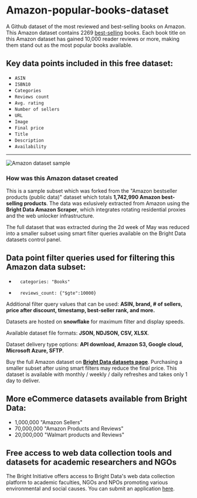 # Amazon-popular-books-dataset
A Github dataset of the most reviewed and best-selling books on Amazon.
This Amazon dataset contains 2269 [best-selling](https://www.amazon.com/b/?ie=UTF8&node=16857165011&ref_=sv_b_3) books. Each book title on this Amazon dataset has gained 10,000 reader reviews or more, making them stand out as the most popular books available. 

<h2>Key data points included in this free dataset:</h2>

* ```ASIN```
* ```ISBN10```
* ```Categories```
* ```Reviews count```
* ```Avg. rating```
* ```Number of sellers```
* ```URL```
* ```Image```
* ```Final price```
* ```Title```
* ```Description```
* ```Availability```

---
![Amazon dataset sample](https://github.com/luminati-io/Amazon-popular-books-dataset/blob/main/Datasets%20ads%20for%20Amazon.png)

<h3>How was this Amazon dataset created</h3>
  
This is a sample subset which was forked from the "Amazon bestseller products (public data)"
dataset which totals <b>1,742,990 Amazon best-selling products</b>. The data was exlusively extracted from Amazon using the <b>Bright Data Amazon Scraper</b>, which 
integrates rotating residential proxies and the web unlocker infrastructure. 

The full dataset that was extracted during the 2d week of May was reduced into a smaller subset using smart filter queries available on the Bright Data datasets 
control panel.


<h2>Data point filter queries used for filtering this Amazon data subset:</h2>

*   	categories: "Books"
*   	reviews_count: {"$gte":10000}

Additional filter query values that can be used: <b>ASIN, brand, # of sellers, price after discount, timestamp, best-seller rank, and more.</b>

Datasets are hosted on **snowflake** for maximum filter and display speeds.

Available dataset file formats: <b>JSON, NDJSON, CSV, XLSX</b>.

Dataset delivery type options: <b>API download, Amazon S3, Google cloud, Microsoft Azure, SFTP</b>.

Buy the full Amazon dataset on <b>[Bright Data datasets page](https://brightdata.grsm.io/vitariz-datasets)</b>. Purchasing a smaller subset after using smart 
filters may reduce the final price. This dataset is available with monthly / weekly / daily refreshes and takes only 1 day to deliver.


<h2>More eCommerce datasets available from Bright Data:</h2>

*   1,000,000 "Amazon Sellers" 
*   70,000,000 "Amazon Products and Reviews" 
*   20,000,000 "Walmart products and Reviews"

<h2>Free access to web data collection tools and datasets for academic researchers and NGOs</h2>

The Bright Initiative offers access to Bright Data's web data collection platform to academic faculties, NGOs and NPOs promoting various environmental and social causes. You can submit an application [here](https://brightinitiative.com/).
